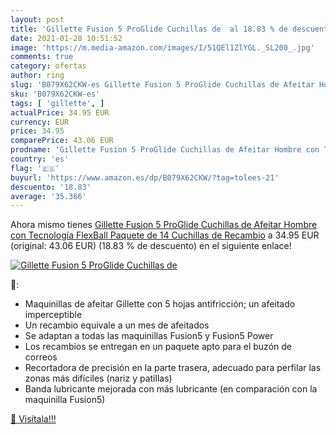 ```yaml
---
layout: post
title: 'Gillette Fusion 5 ProGlide Cuchillas de  al 18.83 % de descuento'
date: 2021-01-28 10:51:52
image: 'https://m.media-amazon.com/images/I/51QEl1ZlYGL._SL200_.jpg'
comments: true
category: ofertas
author: ring
slug: 'B079X62CKW-es Gillette Fusion 5 ProGlide Cuchillas de Afeitar Hombre con...'
sku: 'B079X62CKW-es'
tags: [ 'gillette', ]
actualPrice: 34.95 EUR
currency: EUR
price: 34.95
comparePrice: 43.06 EUR
prodname: 'Gillette Fusion 5 ProGlide Cuchillas de Afeitar Hombre con Tecnología FlexBall  Paquete de 14 Cuchillas de Recambio'
country: 'es'
flag: '🇪🇸'
buyurl: 'https://www.amazon.es/dp/B079X62CKW/?tag=tolees-21'
descuento: '18.83'
average: '35.366'
---
```


Ahora mismo tienes [Gillette Fusion 5 ProGlide Cuchillas de Afeitar Hombre con Tecnología FlexBall  Paquete de 14 Cuchillas de Recambio](https://www.amazon.es/dp/B079X62CKW/?tag=tolees-21) a 34.95 EUR (original: 43.06 EUR) (18.83 %  de descuento) en el siguiente enlace!

[![Gillette Fusion 5 ProGlide Cuchillas de ](https://m.media-amazon.com/images/I/51QEl1ZlYGL._SL200_.jpg)](https://www.amazon.es/dp/B079X62CKW/?tag=tolees-21)

🔎:

- Maquinillas de afeitar Gillette con 5 hojas antifricción; un afeitado imperceptible
- Un recambio equivale a un mes de afeitados
- Se adaptan a todas las maquinillas Fusion5 y Fusion5 Power
- Los recambios se entregan en un paquete apto para el buzón de correos
- Recortadora de precisión en la parte trasera, adecuado para perfilar las zonas más difíciles (nariz y patillas)
- Banda lubricante mejorada con más lubricante (en comparación con la maquinilla Fusion5)

[🛒 Visítala!!!](https://www.amazon.es/dp/B079X62CKW/?tag=tolees-21)
